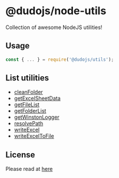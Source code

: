 # @dudojs/node-utils
Collection of awesome NodeJS utilities!

## Usage
```javascript
const { ... } = require('@dudojs/utils');
```

## List utilities
 * [cleanFolder](./src/cleanFolder.js)
 * [getExcelSheetData](./src/getExcelSheetData.js)
 * [getFileList](./src/getFileList.js)
 * [getFolderList](./src/getFolderList.js)
 * [getWinstonLogger](./src/getWinstonLogger.js)
 * [resolvePath](./src/resolvePath.js)
 * [writeExcel](./src/writeExcel.js)
 * [writeExcelToFile](./src/writeExcelToFile.js)

## License
Please read at [here](./LICENSE.md)
